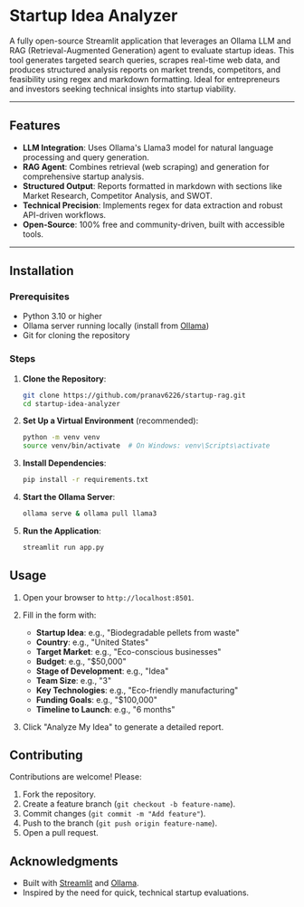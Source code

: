# Startup Idea Analyzer
A fully open-source Streamlit application that leverages an Ollama LLM and RAG (Retrieval-Augmented Generation) agent to evaluate startup ideas. This tool generates targeted search queries, scrapes real-time web data, and produces structured analysis reports on market trends, competitors, and feasibility using regex and markdown formatting. Ideal for entrepreneurs and investors seeking technical insights into startup viability.

---

## Features
- **LLM Integration**: Uses Ollama's Llama3 model for natural language processing and query generation.
- **RAG Agent**: Combines retrieval (web scraping) and generation for comprehensive startup analysis.
- **Structured Output**: Reports formatted in markdown with sections like Market Research, Competitor Analysis, and SWOT.
- **Technical Precision**: Implements regex for data extraction and robust API-driven workflows.
- **Open-Source**: 100% free and community-driven, built with accessible tools.

---

## Installation

### Prerequisites
- Python 3.10 or higher
- Ollama server running locally (install from [Ollama](https://ollama.ai/))
- Git for cloning the repository

### Steps
1. **Clone the Repository**:
   ```bash
   git clone https://github.com/pranav6226/startup-rag.git
   cd startup-idea-analyzer
2. **Set Up a Virtual Environment** (recommended):
   ```bash
   python -m venv venv
   source venv/bin/activate  # On Windows: venv\Scripts\activate

3. **Install Dependencies**:
   ```bash
   pip install -r requirements.txt


4. **Start the Ollama Server**:
   ```bash
   ollama serve & ollama pull llama3

5. **Run the Application**:
   ```bash
   streamlit run app.py

## Usage

1. Open your browser to `http://localhost:8501`.
   
2. Fill in the form with:
   - **Startup Idea**: e.g., "Biodegradable pellets from waste"
   - **Country**: e.g., "United States"
   - **Target Market**: e.g., "Eco-conscious businesses"
   - **Budget**: e.g., "$50,000"
   - **Stage of Development**: e.g., "Idea"
   - **Team Size**: e.g., "3"
   - **Key Technologies**: e.g., "Eco-friendly manufacturing"
   - **Funding Goals**: e.g., "$100,000"
   - **Timeline to Launch**: e.g., "6 months"

3. Click "Analyze My Idea" to generate a detailed report.




## Contributing
Contributions are welcome! Please:
1. Fork the repository.
2. Create a feature branch (`git checkout -b feature-name`).
3. Commit changes (`git commit -m "Add feature"`).
4. Push to the branch (`git push origin feature-name`).
5. Open a pull request.

## Acknowledgments
- Built with [Streamlit](https://streamlit.io/) and [Ollama](https://ollama.ai/).
- Inspired by the need for quick, technical startup evaluations.

